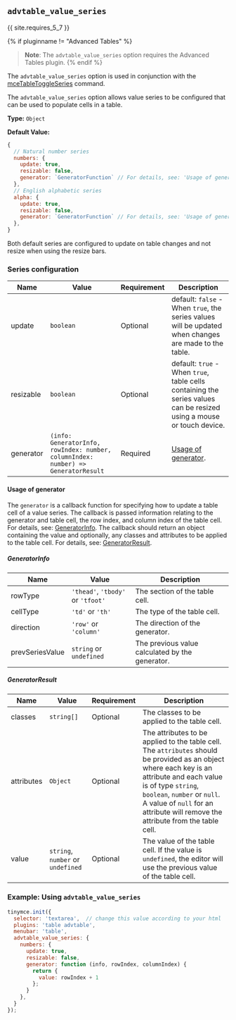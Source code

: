 ## `advtable_value_series`
{{ site.requires_5_7 }}

{% if pluginname != "Advanced Tables" %}
> **Note**: The `advtable_value_series` option requires the Advanced Tables plugin.
{% endif %}

The `advtable_value_series` option is used in conjunction with the [mceTableToggleSeries]({{site.baseurl}}/plugins/premium/advtable/#commands) command.

The `advtable_value_series` option allows value series to be configured that can be used to populate cells in a table.

**Type:** `Object`

**Default Value:**

```js
{
  // Natural number series
  numbers: { 
    update: true,
    resizable: false,
    generator: `GeneratorFunction` // For details, see: 'Usage of generator'
  },
  // English alphabetic series
  alpha: {
    update: true,
    resizable: false,
    generator: `GeneratorFunction` // For details, see: 'Usage of generator'
  },
}
```

Both default series are configured to update on table changes and not resize when using the resize bars.

### Series configuration

| Name | Value | Requirement | Description |
| ---- | ----- | ----------- | ----------- |
| update | `boolean` | Optional | default: `false` - When `true`, the series values will be updated when changes are made to the table. |
| resizable | `boolean` | Optional | default: `true` - When `true`, table cells containing the series values can be resized using a mouse or touch device. |
| generator | `(info: GeneratorInfo, rowIndex: number, columnIndex: number) => GeneratorResult` | Required | [Usage of generator](#usageofgenerator). |

#### Usage of generator

The `generator` is a callback function for specifying how to update a table cell of a value series. The callback is passed information relating to the generator and table cell, the row index, and column index of the table cell. For details, see: [GeneratorInfo](#generatorinfo). The callback should return an object containing the value and optionally, any classes and attributes to be applied to the table cell. For details, see: [GeneratorResult](#generatorresult).

##### GeneratorInfo

| Name | Value | Description |
| ---- | ----- | ----------- |
| rowType | `'thead'`, `'tbody'` or `'tfoot'` | The section of the table cell. |
| cellType | `'td'` or `'th'` | The type of the table cell. |
| direction | `'row'` or `'column'` | The direction of the generator. |
| prevSeriesValue | `string` or `undefined` | The previous value calculated by the generator. |

##### GeneratorResult

| Name | Value | Requirement | Description |
| ---- | ----- | ----------- | ----------- |
| classes | `string[]` | Optional | The classes to be applied to the table cell. |
| attributes | `Object` | Optional | The attributes to be applied to the table cell. The `attributes` should be provided as an object where each key is an attribute and each value is of type `string`, `boolean`, `number` or `null`. A value of `null` for an attribute will remove the attribute from the table cell. |
| value | `string`, `number` or `undefined` | Optional | The value of the table cell. If the value is `undefined`, the editor will use the previous value of the table cell. |

### Example: Using `advtable_value_series`

```js
tinymce.init({
  selector: 'textarea',  // change this value according to your html
  plugins: 'table advtable',
  menubar: 'table',
  advtable_value_series: {
    numbers: {
      update: true,
      resizable: false,
      generator: function (info, rowIndex, columnIndex) {
        return {
          value: rowIndex + 1
        };
      }
    },
  }
});
```
